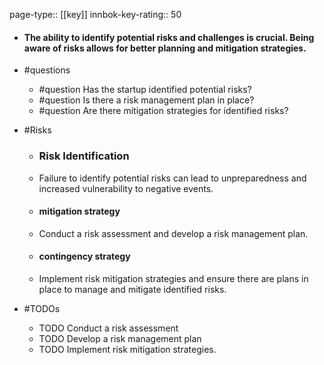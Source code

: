 page-type:: [[key]]
innbok-key-rating:: 50
- #### The ability to identify potential risks and challenges is crucial. Being aware of risks allows for better planning and mitigation strategies.
- #questions
  - #question Has the startup identified potential risks?
  - #question Is there a risk management plan in place?
  - #question Are there mitigation strategies for identified risks?
- #Risks

  - ### Risk Identification
  - Failure to identify potential risks can lead to unpreparedness and increased vulnerability to negative events.
  - #### mitigation strategy
  - Conduct a risk assessment and develop a risk management plan.
  - #### contingency strategy
  - Implement risk mitigation strategies and ensure there are plans in place to manage and mitigate identified risks.
- #TODOs
  - TODO Conduct a risk assessment
  - TODO  Develop a risk management plan
  - TODO  Implement risk mitigation strategies.



